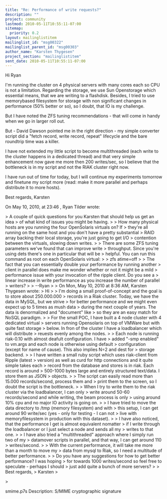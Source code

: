 ```yaml
---
title: "Re: Performance of write requests?"
description: ""
project: community
lastmod: 2010-05-11T10:55:11-07:00
sitemap:
  priority: 0.2
layout: mailinglistitem
mailinglist_id: "msg00322"
mailinglist_parent_id: "msg00303"
author_name: "Karsten Thygesen"
project_section: "mailinglistitem"
sent_date: 2010-05-11T10:55:11-07:00
---
```



Hi Ryan

I'm running the cluster on 4 physical servers with many cores each so CPU is 
not a limitation. Regarding the storage, we use Sun Openstorage which essential 
means, that we are writing to a flashdisk. Besides, I tried to use memorybased 
filesystem for storage with non significant changes in performance (50% better 
or so), so I doubt, that IO is my challenge. 

But I have noted the ZFS tuning recommendations - that will come in handy when 
we go in larger roll out.

But - David Dawson pointed me in the right direction - my simple converter 
script did a "fetch record, write record, repeat" lifecycle and the bare 
roundtrip time was a killer.

I have not extended my little script to become multithreaded (each write to the 
cluster happens in a dedicated thread) and that very simple enhancement now 
gave me more then 200 writes/sec, so I believe that the bottleneck is in my 
script and not the RIAK cluster right now.

I have run out of time for today, but I will continue my experiments tomorrow 
and finetune my script more (read: make it more parallel and perhaps distribute 
it to more hosts).

Best regards,
Karsten

On May 10, 2010, at 23:46 , Ryan Tilder wrote:

&gt; A couple of quick questions for you Karsten that should help us get an idea 
&gt; of what kind of issues you might be having.
&gt; 
&gt; How many physical hosts are you running the four OpenSolaris virtuals on? If 
&gt; they're all running on the same host and you don't have a pretty substantial 
&gt; RAID array backing their local storage, you're just going to get I/O 
&gt; contention between the virtuals, slowing down writes.
&gt; 
&gt; There are some ZFS tuning parameters we've found that can improve write 
&gt; throughput. Since you're using dets there's one in particular that will be 
&gt; helpful. You can run this command as root on each OpenSolaris virtual:
&gt; 
&gt; zfs atime=off 
&gt; 
&gt; The fact that you can essentially double your performance by running another 
&gt; client in parallel does make me wonder whether or not it might be a mild 
&gt; performance issue with your invocation of the ripple client. Do you see a 
&gt; linear increase in write performance as you increase the number of parallel 
&gt; writers?
&gt; 
&gt; --Ryan
&gt; 
&gt; On Mon, May 10, 2010 at 8:36 AM, Karsten Thygesen  wrote:
&gt; Hi
&gt; 
&gt; I'm doing a small proof-of-concept and the goal is to store about 250.000.000 
&gt; records in a Riak cluster. Today, we have the data in MySQL, but we strive 
&gt; for better performance and we might even expect up to 5 times as mush data 
&gt; during the next couple of years. The data is denormalized and "document" like 
&gt; so they are an easy match for NoSQL paradigm. 
&gt; 
&gt; For the small POC, I have built a 4 node cluster with 4 dedicated virtual 
&gt; servers running Opensolaris on top of VMWare but with quite fast storage 
&gt; below. In fron of the cluster I have a loadbalancer which will distribute 
&gt; reuests evenly among the nodes.
&gt; 
&gt; Each node is running riak-0.10 with almost deafult configuration. I have 
&gt; added "-smp enabled" to vm.args and each node is otherwise using default 
&gt; configuration (except for name of cause). This also implies N=2 and dest for 
&gt; storage backend.
&gt; 
&gt; I have written a small ruby script which uses riak-client from Ripple (latest 
&gt; version) as well as curd for http connections and it quite simple takes each 
&gt; record from the database and stores is in riak. Each record is around 
&gt; 500-1000 bytes large and entirely structured text/data. I store them as JSON 
&gt; objects.
&gt; 
&gt; The script can easily read more than 15.000 records/second, process them and 
&gt; print them to the screen, so I doubt the script is the bottleneck.
&gt; 
&gt; When I try to write them to the riak cluster via the loadbalancer, I can only 
&gt; write around 50-60 records/second and while writing, the beam process is only 
&gt; using around 10% cpu and no major IO activity is going on.
&gt; 
&gt; I have tried to move the data directory to /tmp (memory filesystem) and with 
&gt; this setup, I can get around 90 write/sec (yes - only for testing - I can not 
&gt; live with memoryfilesystem in production with this dataset).
&gt; 
&gt; I have also noticed, that the performance I get is almost equivalent nomatter 
&gt; if I write through the loadbalancer or I just select a node and sends all my 
&gt; writes to that one. 
&gt; 
&gt; I have also tried a "multithreaded" approach where I simply run two of my 
&gt; datamover scripts in parallel, and that way, I can get around 110 
&gt; writes/second.
&gt; 
&gt; With the current performance, it will take me more than a month to move my 
&gt; data from mysql to Riak, so I need a multitude of better performance.
&gt; 
&gt; Do you have any suggestions for how to get better performance? I was hoping 
&gt; for towards 1000 writes/second so feel free to speculate - perhaps I should 
&gt; just add quite a bunch of more servers?
&gt; 
&gt; Best regards,
&gt; Karsten
&gt; 
 
&gt; 

smime.p7s
Description: S/MIME cryptographic signature
